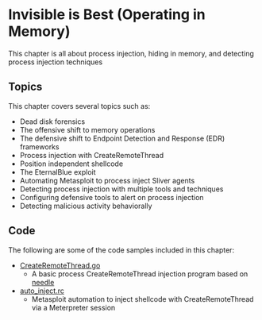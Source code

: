 # Invisible is Best (Operating in Memory)
This chapter is all about process injection, hiding in memory, and detecting process injection techniques

## Topics

This chapter covers several topics such as:

-   Dead disk forensics
-   The offensive shift to memory operations
-   The defensive shift to Endpoint Detection and Response (EDR) frameworks
-   Process injection with CreateRemoteThread
-   Position independent shellcode
-   The EternalBlue exploit
-   Automating Metasploit to process inject Sliver agents
-   Detecting process injection with multiple tools and techniques
-   Configuring defensive tools to alert on process injection
-   Detecting malicious activity behaviorally

## Code
The following are some of the code samples included in this chapter:

- [CreateRemoteThread.go](https://github.com/ahhh/Cybersecurity-Tradecraft/blob/main/Chapter3/CreateRemoteThread.go)
	- A basic process CreateRemoteThread injection program based on [needle](https://github.com/vyrus001/needle)
- [auto_inject.rc](https://github.com/ahhh/Cybersecurity-Tradecraft/blob/main/Chapter3/auto_inject.rc)
    - Metasploit automation to inject shellcode with CreateRemoteThread via a Meterpreter session 
